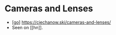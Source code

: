 # Cameras and Lenses

- [[go]] https://ciechanow.ski/cameras-and-lenses/
- Seen on [[hn]].


[//begin]: # "Autogenerated link references for markdown compatibility"
[go]: go "Go"
[//end]: # "Autogenerated link references"